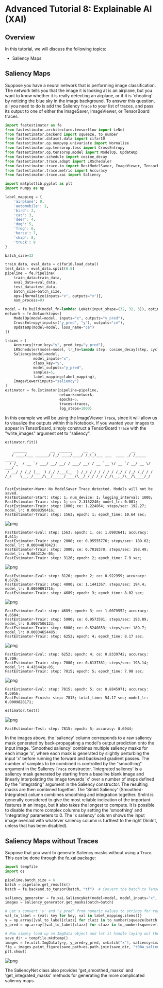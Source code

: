 # Advanced Tutorial 8: Explainable AI (XAI)

## Overview
In this tutorial, we will discuss the following topics:
* Saliency Maps

## Saliency Maps

Suppose you have a neural network that is performing image classification. The network tells you that the image it is looking at is an airplane, but you want to know whether it is really detecting an airplane, or if it is 'cheating' by noticing the blue sky in the image background. To answer this question, all you need to do is add the Saliency `Trace` to your list of traces, and pass its output to one of either the ImageSaver, ImageViewer, or TensorBoard traces.


```python
import fastestimator as fe
from fastestimator.architecture.tensorflow import LeNet
from fastestimator.backend import squeeze, to_number
from fastestimator.dataset.data import cifar10
from fastestimator.op.numpyop.univariate import Normalize
from fastestimator.op.tensorop.loss import CrossEntropy
from fastestimator.op.tensorop.model import ModelOp, UpdateOp
from fastestimator.schedule import cosine_decay
from fastestimator.trace.adapt import LRScheduler
from fastestimator.trace.io import BestModelSaver, ImageViewer, TensorBoard
from fastestimator.trace.metric import Accuracy
from fastestimator.trace.xai import Saliency

import matplotlib.pyplot as plt
import numpy as np

label_mapping = {
    'airplane': 0,
    'automobile': 1,
    'bird': 2,
    'cat': 3,
    'deer': 4,
    'dog': 5,
    'frog': 6,
    'horse': 7,
    'ship': 8,
    'truck': 9
}

batch_size=32

train_data, eval_data = cifar10.load_data()
test_data = eval_data.split(0.5)
pipeline = fe.Pipeline(
    train_data=train_data,
    eval_data=eval_data,
    test_data=test_data,
    batch_size=batch_size,
    ops=[Normalize(inputs="x", outputs="x")],
    num_process=0)

model = fe.build(model_fn=lambda: LeNet(input_shape=(32, 32, 3)), optimizer_fn="adam")
network = fe.Network(ops=[
    ModelOp(model=model, inputs="x", outputs="y_pred"),
    CrossEntropy(inputs=("y_pred", "y"), outputs="ce"),
    UpdateOp(model=model, loss_name="ce")
])

traces = [
    Accuracy(true_key="y", pred_key="y_pred"),
    LRScheduler(model=model, lr_fn=lambda step: cosine_decay(step, cycle_length=3750, init_lr=1e-3)),
    Saliency(model=model,
             model_inputs="x",
             class_key="y",
             model_outputs="y_pred",
             samples=5,
             label_mapping=label_mapping),
    ImageViewer(inputs="saliency")
]
estimator = fe.Estimator(pipeline=pipeline,
                         network=network,
                         epochs=5,
                         traces=traces,
                         log_steps=1000)
```

In this example we will be using the ImageViewer `Trace`, since it will allow us to visualize the outputs within this Notebook. If you wanted your images to appear in TensorBoard, simply construct a TensorBoard `Trace` with the "write_images" argument set to "saliency". 


```python
estimator.fit()
```

        ______           __  ______     __  _                 __            
       / ____/___ ______/ /_/ ____/____/ /_(_)___ ___  ____ _/ /_____  _____
      / /_  / __ `/ ___/ __/ __/ / ___/ __/ / __ `__ \/ __ `/ __/ __ \/ ___/
     / __/ / /_/ (__  ) /_/ /___(__  ) /_/ / / / / / / /_/ / /_/ /_/ / /    
    /_/    \__,_/____/\__/_____/____/\__/_/_/ /_/ /_/\__,_/\__/\____/_/     
                                                                            
    
    FastEstimator-Warn: No ModelSaver Trace detected. Models will not be saved.
    FastEstimator-Start: step: 1; num_device: 1; logging_interval: 1000; 
    FastEstimator-Train: step: 1; ce: 2.3152246; model_lr: 0.001; 
    FastEstimator-Train: step: 1000; ce: 1.224864; steps/sec: 192.27; model_lr: 0.0008350416; 
    FastEstimator-Train: step: 1563; epoch: 1; epoch_time: 10.64 sec; 



![png](assets/branches/r1.0/tutorial/advanced/t08_xai_files/t08_xai_4_1.png)


    FastEstimator-Eval: step: 1563; epoch: 1; ce: 1.0903641; accuracy: 0.611; 
    FastEstimator-Train: step: 2000; ce: 0.95555776; steps/sec: 189.02; model_lr: 0.00044870423; 
    FastEstimator-Train: step: 3000; ce: 0.7018378; steps/sec: 198.49; model_lr: 9.664212e-05; 
    FastEstimator-Train: step: 3126; epoch: 2; epoch_time: 7.9 sec; 



![png](assets/branches/r1.0/tutorial/advanced/t08_xai_files/t08_xai_4_3.png)


    FastEstimator-Eval: step: 3126; epoch: 2; ce: 0.922959; accuracy: 0.6726; 
    FastEstimator-Train: step: 4000; ce: 1.1441367; steps/sec: 194.4; model_lr: 0.0009891716; 
    FastEstimator-Train: step: 4689; epoch: 3; epoch_time: 8.02 sec; 



![png](assets/branches/r1.0/tutorial/advanced/t08_xai_files/t08_xai_4_5.png)


    FastEstimator-Eval: step: 4689; epoch: 3; ce: 1.0070552; accuracy: 0.6504; 
    FastEstimator-Train: step: 5000; ce: 0.9573591; steps/sec: 193.89; model_lr: 0.0007506123; 
    FastEstimator-Train: step: 6000; ce: 0.5240853; steps/sec: 189.7; model_lr: 0.00034654405; 
    FastEstimator-Train: step: 6252; epoch: 4; epoch_time: 8.17 sec; 



![png](assets/branches/r1.0/tutorial/advanced/t08_xai_files/t08_xai_4_7.png)


    FastEstimator-Eval: step: 6252; epoch: 4; ce: 0.8330742; accuracy: 0.709; 
    FastEstimator-Train: step: 7000; ce: 0.6137381; steps/sec: 198.14; model_lr: 4.435441e-05; 
    FastEstimator-Train: step: 7815; epoch: 5; epoch_time: 7.98 sec; 



![png](assets/branches/r1.0/tutorial/advanced/t08_xai_files/t08_xai_4_9.png)


    FastEstimator-Eval: step: 7815; epoch: 5; ce: 0.8845971; accuracy: 0.6956; 
    FastEstimator-Finish: step: 7815; total_time: 54.17 sec; model_lr: 0.0009828171; 



```python
estimator.test()
```


![png](assets/branches/r1.0/tutorial/advanced/t08_xai_files/t08_xai_5_0.png)


    FastEstimator-Test: step: 7815; epoch: 5; accuracy: 0.6944; 


In the images above, the 'saliency' column corresponds to a raw saliency mask generated by back-propagating a model's output prediction onto the input image. 'Smoothed saliency' combines multiple saliency masks for each image 'x', where each mask is generated by slightly perturbing the input 'x' before running the forward and backward gradient passes. The number of samples to be combined is controlled by the "smoothing" argument in the Saliency `Trace` constructor. 'Integrated saliency' is a saliency mask generated by starting from a baseline blank image and linearly interpolating the image towards 'x' over a number of steps defined by the "integrating" argument in the Saliency constructor. The resulting masks are then combined together. The 'SmInt Saliency' (Smoothed-Integrated) column combines smoothing and integration together. SmInt is generally considered to give the most reliable indication of the important features in an image, but it also takes the longest to compute. It is possible to disable the more complex columns by setting the 'smoothing' and 'integrating' parameters to 0. The 'x saliency' column shows the input image overlaid with whatever saliency column is furthest to the right (SmInt, unless that has been disabled).

## Saliency Maps without Traces

Suppose that you want to generate Saliency masks without using a `Trace`. This can be done through the fe.xai package:


```python
import tempfile
import os

pipeline.batch_size = 6
batch = pipeline.get_results()
batch = fe.backend.to_tensor(batch, "tf")  # Convert the batch to TensorFlow

saliency_generator = fe.xai.SaliencyNet(model=model, model_inputs="x", model_outputs="y_pred")
images = saliency_generator.get_masks(batch=batch)

# Let's convert 'y' and 'y_pred' from numeric values to strings for readability:
val_to_label = {val: key for key, val in label_mapping.items()}
y = np.array([val_to_label[clazz] for clazz in to_number(squeeze(batch["y"]))])
y_pred = np.array([val_to_label[clazz] for clazz in to_number(squeeze(images["y_pred"]))])

# Now simply load up an ImgData object and let it handle laying out the final result for you
save_dir = tempfile.mkdtemp()
images = fe.util.ImgData(y=y, y_pred=y_pred, x=batch["x"], saliency=images["saliency"])
fig = images.paint_figure(save_path=os.path.join(save_dir, "t08a_saliency.png")) # save_path is optional, but useful to know
plt.show()
```


![png](assets/branches/r1.0/tutorial/advanced/t08_xai_files/t08_xai_8_0.png)


The SaliencyNet class also provides 'get_smoothed_masks' and 'get_integrated_masks' methods for generating the more complicated saliency maps. 
